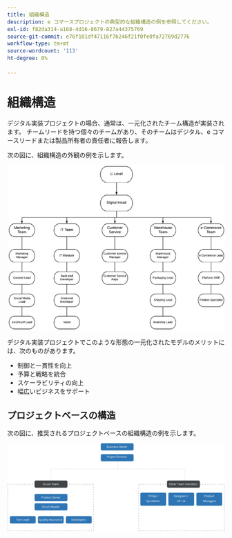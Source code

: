 ```yaml
---
title: 組織構造
description: e コマースプロジェクトの典型的な組織構造の例を参照してください。
exl-id: f82da314-a168-4d16-8679-827a44375769
source-git-commit: e76f101df47116f7b246f21f0fe0fa72769d2776
workflow-type: tm+mt
source-wordcount: '113'
ht-degree: 0%

---
```


# 組織構造

デジタル実装プロジェクトの場合、通常は、一元化されたチーム構造が実装されます。 チームリードを持つ個々のチームがあり、そのチームはデジタル、e コマースリードまたは製品所有者の責任者に報告します。

次の図に、組織構造の外観の例を示します。

![ 組織構造図 ](../../assets/playbooks/org-structure.png)

デジタル実装プロジェクトでこのような形態の一元化されたモデルのメリットには、次のものがあります。

- 制御と一貫性を向上
- 予算と戦略を統合
- スケーラビリティの向上
- 幅広いビジネスをサポート

## プロジェクトベースの構造

次の図に、推奨されるプロジェクトベースの組織構造の例を示します。

![ プロジェクトに基づく組織構造図 ](../../assets/playbooks/org-structure-project.png)
